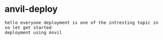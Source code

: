 # anvil-deploy
<pre>
hello everyone deployment is one of the intresting topic in Data science 
so let get started 
deployment using Anvil
</pre>
